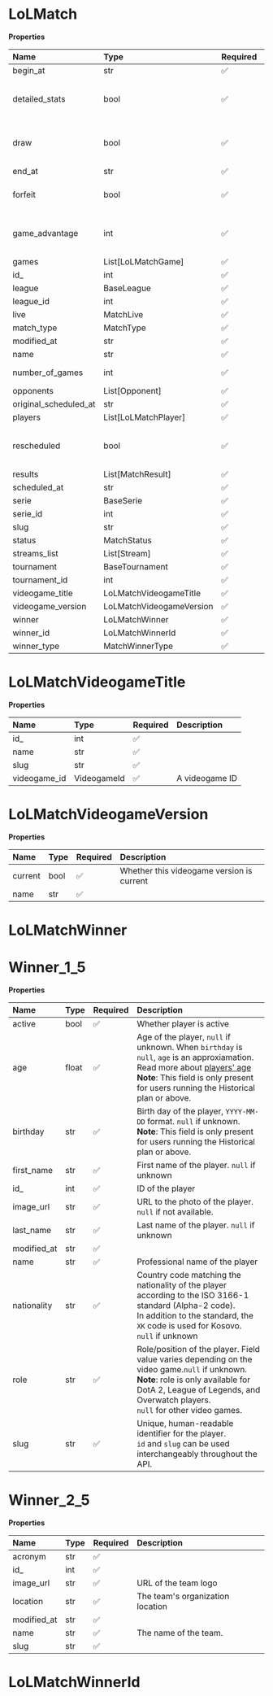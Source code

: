 # LoLMatch

**Properties**

| Name                  | Type                     | Required | Description                              |
| :-------------------- | :----------------------- | :------- | :--------------------------------------- |
| begin_at              | str                      | ✅       |                                          |
| detailed_stats        | bool                     | ✅       | Whether the match offers full stats      |
| draw                  | bool                     | ✅       | Whether result of the match is a draw    |
| end_at                | str                      | ✅       |                                          |
| forfeit               | bool                     | ✅       | Whether match was forfeited              |
| game_advantage        | int                      | ✅       | ID of the opponent with a game advantage |
| games                 | List[LoLMatchGame]       | ✅       |                                          |
| id\_                  | int                      | ✅       |                                          |
| league                | BaseLeague               | ✅       |                                          |
| league_id             | int                      | ✅       |                                          |
| live                  | MatchLive                | ✅       |                                          |
| match_type            | MatchType                | ✅       |                                          |
| modified_at           | str                      | ✅       |                                          |
| name                  | str                      | ✅       |                                          |
| number_of_games       | int                      | ✅       | Number of games                          |
| opponents             | List[Opponent]           | ✅       |                                          |
| original_scheduled_at | str                      | ✅       |                                          |
| players               | List[LoLMatchPlayer]     | ✅       |                                          |
| rescheduled           | bool                     | ✅       | Whether match has been rescheduled       |
| results               | List[MatchResult]        | ✅       |                                          |
| scheduled_at          | str                      | ✅       |                                          |
| serie                 | BaseSerie                | ✅       |                                          |
| serie_id              | int                      | ✅       |                                          |
| slug                  | str                      | ✅       |                                          |
| status                | MatchStatus              | ✅       |                                          |
| streams_list          | List[Stream]             | ✅       |                                          |
| tournament            | BaseTournament           | ✅       |                                          |
| tournament_id         | int                      | ✅       |                                          |
| videogame_title       | LoLMatchVideogameTitle   | ✅       |                                          |
| videogame_version     | LoLMatchVideogameVersion | ✅       |                                          |
| winner                | LoLMatchWinner           | ✅       |                                          |
| winner_id             | LoLMatchWinnerId         | ✅       |                                          |
| winner_type           | MatchWinnerType          | ✅       |                                          |

# LoLMatchVideogameTitle

**Properties**

| Name         | Type        | Required | Description    |
| :----------- | :---------- | :------- | :------------- |
| id\_         | int         | ✅       |                |
| name         | str         | ✅       |                |
| slug         | str         | ✅       |                |
| videogame_id | VideogameId | ✅       | A videogame ID |

# LoLMatchVideogameVersion

**Properties**

| Name    | Type | Required | Description                               |
| :------ | :--- | :------- | :---------------------------------------- |
| current | bool | ✅       | Whether this videogame version is current |
| name    | str  | ✅       |                                           |

# LoLMatchWinner

# Winner_1_5

**Properties**

| Name        | Type  | Required | Description                                                                                                                                                                                                                                    |
| :---------- | :---- | :------- | :--------------------------------------------------------------------------------------------------------------------------------------------------------------------------------------------------------------------------------------------- |
| active      | bool  | ✅       | Whether player is active                                                                                                                                                                                                                       |
| age         | float | ✅       | Age of the player, `null` if unknown. When `birthday` is `null`, `age` is an approxiamation. Read more about [players' age](/docs/about-players-age) <br/>**Note**: This field is only present for users running the Historical plan or above. |
| birthday    | str   | ✅       | Birth day of the player, `YYYY-MM-DD` format. `null` if unknown. <br/>**Note**: This field is only present for users running the Historical plan or above.                                                                                     |
| first_name  | str   | ✅       | First name of the player. `null` if unknown                                                                                                                                                                                                    |
| id\_        | int   | ✅       | ID of the player                                                                                                                                                                                                                               |
| image_url   | str   | ✅       | URL to the photo of the player. `null` if not available.                                                                                                                                                                                       |
| last_name   | str   | ✅       | Last name of the player. `null` if unknown                                                                                                                                                                                                     |
| modified_at | str   | ✅       |                                                                                                                                                                                                                                                |
| name        | str   | ✅       | Professional name of the player                                                                                                                                                                                                                |
| nationality | str   | ✅       | Country code matching the nationality of the player according to the ISO 3166-1 standard (Alpha-2 code). <br/>In addition to the standard, the `XK` code is used for Kosovo. <br/>`null` if unknown                                            |
| role        | str   | ✅       | Role/position of the player. Field value varies depending on the video game.`null` if unknown. <br/>**Note**: role is only available for DotA 2, League of Legends, and Overwatch players. <br/>`null` for other video games.                  |
| slug        | str   | ✅       | Unique, human-readable identifier for the player. <br/>`id` and `slug` can be used interchangeably throughout the API.                                                                                                                         |

# Winner_2_5

**Properties**

| Name        | Type | Required | Description                      |
| :---------- | :--- | :------- | :------------------------------- |
| acronym     | str  | ✅       |                                  |
| id\_        | int  | ✅       |                                  |
| image_url   | str  | ✅       | URL of the team logo             |
| location    | str  | ✅       | The team's organization location |
| modified_at | str  | ✅       |                                  |
| name        | str  | ✅       | The name of the team.            |
| slug        | str  | ✅       |                                  |

# LoLMatchWinnerId

<!-- This file was generated by liblab | https://liblab.com/ -->
